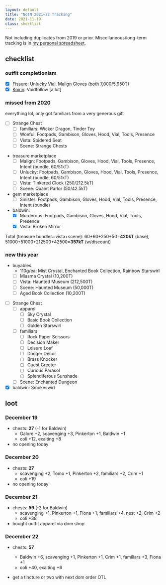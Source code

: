 ```yaml
---
layout: default
title: "NotN 2021–22 Tracking"
date: 2021-11-19
class: shortlist
---
```

Not including duplicates from 2019 or prior. Miscellaneous/long-term tracking is in [my personal spreadsheet](https://docs.google.com/spreadsheets/d/1-mLVoA-2ItW951fS9JMNEpV1myB50YQLFdc545EiBGU/edit?usp=sharing).

## checklist

### outfit completionism
- [x] [Fissure](https://www1.flightrising.com/dragon/48734092): Unlucky Vial, Malign Gloves (both 7,000/5,950T)
- [x] [Koirin](https://www1.flightrising.com/dragon/72694252): Voidfollow \[a lot]

### missed from 2020
everything lol, only got familiars from a very generous gift

- [ ] Strange Chest
	- [ ] familiars: Wicker Dragon, Tinder Toy
	- [ ] Woeful: Footpads, Gambison, Gloves, Hood, Vial, Tools, Presence
	- [ ] Vista: Spidered Seat
	- [ ] Scene: Strange Chests
- treasure marketplace
	- [ ] Malign: Footpads, Gambison, Gloves, Hood, Vial, Tools, Presence, Intent (bundle, 60/51kT)
	- [ ] Unlucky: Footpads, Gambison, Gloves, Hood, Vial, Tools, Presence, Intent (bundle, 60/51kT)
	- [ ] Vista: Tinkered Clock (250/212.5kT)
	- [ ] Scene: Quaint Parlor (50/42.5kT)
- gem marketplace
	- [ ] Sinister: Footpads, Gambison, Gloves, Hood, Vial, Tools, Presence, Intent (bundle)
- baldwin:
	- [x] Murderous: Footpads, Gambison, Gloves, Hood, Vial, Tools, Presence
	- [x] Vista: Broken Mirror

<span class="sc">Total</span> (treasure bundles+vista+scene): 60+60+250+50=<b>420kT</b> (base), 51000+51000+212500+42500=<b>357kT</b> (w/discount)

### new this year

- buyables
	- 110g/ea: Mist Crystal, Enchanted Book Collection, Rainbow Starswirl
	- [ ] Miasma Crystal (10,200T)
	- [ ] Vista: Haunted Museum (212,500T)
	- [ ] Scene: Haunted Museum (50,000T)
	- [ ] Aged Book Collection (10,200T)
- [ ] Strange Chest
	- [ ] apparel
		- [ ] Sky Crystal
		- [ ] Basic Book Collection
		- [ ] Golden Starswirl
	- [ ] familiars
		- [ ] Rock Paper Scissors
		- [ ] Decision Maker
		- [ ] Leisure Loaf
		- [ ] Danger Decor
		- [ ] Brass Knocker
		- [ ] Guest Greeter
		- [ ] Curious Parasol
		- [ ] Splendiferous Sunshade
	- [ ] Scene: Enchanted Dungeon
- [x] baldwin: Smokeswirl

## loot

### December 19
- chests: <b>27</b> (-1 for Baldwin)
	- Galore +2, scavenging +3, Pinkerton +1, Baldwin +1
	- coli +12, exalting +8
- no opening today

### December 20
- chests: <b>27</b>
	- scavenging +2, Tomo +1, Pinkerton +2, familiars +2, Crim +1
	- coli +19
- no opening today

### December 21
- chests: <b>59</b> (-2 for Baldwin)
	- scavenging +1, Pinkerton +1, Fiona +1, familiars +4, nest +2, Crim +2
	- coli +38
- bought outfit apparel via dom shop

### December 22
- chests: <b>57</b>
	- Baldwin +6, scavenging +1, Pinkerton +1, Crim +1, familiars +3, Fiona +1
	- coli +40, exalting +6

- get a tincture or two with next dom order OTL